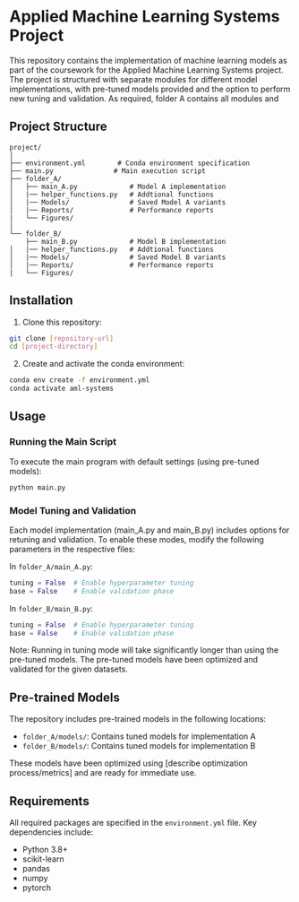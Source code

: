 # Applied Machine Learning Systems Project

This repository contains the implementation of machine learning models as part of the coursework for the Applied Machine Learning Systems project. The project is structured with separate modules for different model implementations, with pre-tuned models provided and the option to perform new tuning and validation. As required, folder A contains all modules and 

## Project Structure

```
project/
│
├── environment.yml        # Conda environment specification
├── main.py               # Main execution script
├── folder_A/            
│   ├── main_A.py             # Model A implementation
│   |── helper_functions.py   # Addtional functions
│   |── Models/               # Saved Model A variants
│   |── Reports/              # Performance reports
|   └── Figures/              
│
└── folder_B/
    ├── main_B.py             # Model B implementation
│   |── helper_functions.py   # Addtional functions
│   |── Models/               # Saved Model B variants
│   |── Reports/              # Performance reports
|   └── Figures/              
```

## Installation

1. Clone this repository:
```bash
git clone [repository-url]
cd [project-directory]
```

2. Create and activate the conda environment:
```bash
conda env create -f environment.yml
conda activate aml-systems
```

## Usage

### Running the Main Script

To execute the main program with default settings (using pre-tuned models):

```bash
python main.py
```


### Model Tuning and Validation

Each model implementation (main_A.py and main_B.py) includes options for retuning and validation. To enable these modes, modify the following parameters in the respective files:

In `folder_A/main_A.py`:
```python
tuning = False  # Enable hyperparameter tuning
base = False    # Enable validation phase
```

In `folder_B/main_B.py`:
```python
tuning = False  # Enable hyperparameter tuning
base = False    # Enable validation phase
```

Note: Running in tuning mode will take significantly longer than using the pre-tuned models. The pre-tuned models have been optimized and validated for the given datasets.

## Pre-trained Models

The repository includes pre-trained models in the following locations:
- `folder_A/models/`: Contains tuned models for implementation A
- `folder_B/models/`: Contains tuned models for implementation B

These models have been optimized using [describe optimization process/metrics] and are ready for immediate use.


## Requirements

All required packages are specified in the `environment.yml` file. Key dependencies include:
- Python 3.8+
- scikit-learn
- pandas
- numpy
- pytorch




